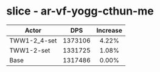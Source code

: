# slice - ar-vf-yogg-cthun-me
| Actor | DPS | Increase |
|---|:---:|:---:|
|TWW1-2_4-set|1373106|4.22%|
|TWW1-2-set|1331725|1.08%|
|Base|1317486|0.00%|
